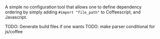 A simple no configuration tool that allows one to define dependency ordering by simply adding `#import "file_path"` to Coffeescript, and Javascript. 

TODO: Generate build files if one wants
TODO: make parser conditional for js/coffee
